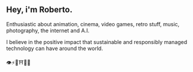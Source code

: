## Hey, i'm Roberto.

Enthusiastic about animation, cinema, video games, retro stuff, music, photography, the internet and A.I.

I believe in the positive impact that sustainable and responsibly managed technology can have around the world.

👁⚡🧠⛩👹🎱

<!--

### Hi there 👋

**robertoerd/robertoerd** is a ✨ _special_ ✨ repository because its `README.md` (this file) appears on your GitHub profile.

Here are some ideas to get you started:

- 🔭 I’m currently working on ...
- 🌱 I’m currently learning ...
- 👯 I’m looking to collaborate on ...
- 🤔 I’m looking for help with ...
- 💬 Ask me about ...
- 📫 How to reach me: ...
- 😄 Pronouns: ...
- ⚡ Fun fact: ...
-->
